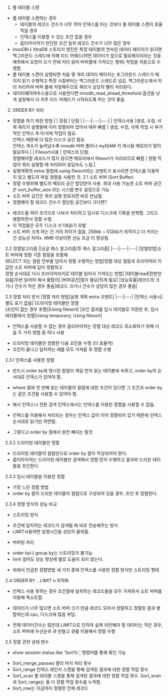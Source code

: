 1. 풀 테이블 스캔
- 풀 테이블 스캔하는 경우
  * 테이블의 레코드 건수가 너무 작아 인덱스를 타는 것보다 풀 테이블 스캔이 효율적일 경우
  * 인덱스를 이용할 수 있는 조건 없을 경우
  * 옵티마이저가 판단한 조건 일치 레코드 건수가 너무 많은 경우
- InnoDB나 XtraDB 스토리지 엔진은 특정 테이블의 연속된 데이터 페이지가 읽히면 백그라운드 스레드에 의해 리드 어헤드(어떤 데이터가 앞으로 필요해지리라는 것을 예측해서 요청이 오기 전에 미리 읽어 버퍼풀에 가져오는 행위) 작업을 자동으로 수행함.
- 풀 테이블 스캔이 실행되면 처음 몇 개의 데이터 페이지는 포그라운드 스레드가 페이지 읽기 수행하고 특정 시점부터는 백그라운드 스레드로 넘김. 백그라운드에서 미리 처리하여 버퍼 풀에 저장해두므로 쿼리가 상당히 빨리 처리된다.
- 데이터웨어하우스용으로 사용한다면 innodb_read_ahead_threshold 옵션을 낮게 설정해서 더 자주 리드 어헤드가 시작되도록 하는 것이 좋음. 
2. ORDER BY 처리
- 정렬을 하기 위한 방법
  | | 장점 | 단점 |
  |---|:---|:---|
  | 인덱스사용 |생성, 수정, 삭제 쿼리가 실행될때 이미 정렬되어 있어서 매우 빠름 | 생성, 수정, 삭제 작업 시 부가적인 인덱스 추가/삭제 작업이 필요.<br>인덱스 때문에 더 많은 디스크 공간 필요.<br>인덱스 개수가 늘어날수록 innodb 버퍼 풀이나 myISAM 키 캐시용 메모리가 많이 필요하다.|
  | Filesort사용 | 인덱스의 단점.<br>정렬해야할 레코드가 많지 않으면 메모리에서 filesort가 처리되므로 빠름 | 정렬 작업이 쿼리 실행할 때 처리되어 응답속도 느림.|
- 실행계획의 extra 컬럼에 using filesort라는 코멘트가 표시되면 인덱스를 이용하지 않고 별도의 파일 정렬을 사용한 것.
2.1 소트 버퍼 (Sort Buffer)
- 정렬 수행위해 별도의 메모리 공간 할당받아 사용. 최대 사용 가능한 소트 버퍼 공간은 sort_buffer_size 라는 시스템 변수 설정으로 가능
- 소트 버퍼 공간은 쿼리 실행 완료되면 바로 반납됨.
- 정렬해야 할 레코드 건수가 할당된 공간보다 크다면?
 * 레코드를 여러 조각으로 나눠서 처리하고 임시로 디스크에 기록을 반복함. 그리고 병합하면서 정렬 수행.
 * 이 작업들은 모두 디스크 쓰기&읽기 유발
 * 소트 버퍼 크게 하는 건 거의 차이가 없음. 256kb ~ 512kb가 최적이고 더 커지는 건 성능상 차이x. 8MB 이상이면 선능 조금 더 향상됨.

2.2 정렬알고리즘
||싱글 패스 알고리즘|투 패스 알고리즘|
|---|:---|:---|
|정렬방법|소트 버퍼에 정렬 기준 칼럼을 포함해<br>SELECT 되는 컬럼 전부를 담아서 정렬 수행하는 방법|정렬 대상 컬럼과 프라이머리 키 값만 소트 버퍼에 담아 정렬하고<br>정렬 순서대로 다시 프라이머리키로 테이블 읽어서 가져오는 방법|
|테이블read|한번만 읽음|두번 읽어야 해서 불합리|
|버퍼공간|많이 필요|적게 필요|
|성능효율|레코드의 크기나 건수가 작은 경우 좋음|레코드 크기나 건수가 상당히 많은 경우 좋음|

2.3 정렬 처리 방식
|정렬 처리 방법|실행 계획 extra 코멘트|
|---|:---|
|인덱스 사용시|별도 표기 없음|
|드라이빙 테이블만 정렬<br>(조인이 없는 경우 포함)|Using filesort|
|조인 결과를 임시 테이블로 저장한 후, 임시 테이블에서 정렬|Using temporary; Using filesort|
* 인덱스를 사용할 수 없는 경우 옵티마이저는 정렬 대상 레코드 최소화하기 위해 다음 두 가지 방법 중 하나 사용
- 드라이빙 테이블만 정렬한 다음 조인을 수행 (더 효율적)
- 조인이 끝나고 일치하는 레를 모두 가져올 후 정렬 수행 

2.3.1 인덱스를 사용한 정렬
* 반드시 order by에 명시된 칼럼이 제일 먼저 읽는 테이블에 속하고, order by의 순서대로 인덱스가 있어야 함.
* where 절에 첫 번째 읽는 테이블의 컬럼에 대한 조건이 있다면 그 조건과 order by는 같은 조건을 사용할 수 있어야 함.
* 해시 인덱스나 전문 검색 인덱스에서는 인덱스를 이용한 정렬을 사용할 수 없음.

* 인덱스를 이용해서 처리되는 경우는 인덱스 값이 이미 정렬되어 있기 때문에 인덱스 순서대로 읽기만 하면됨.
* 그렇다고 order by 절에서 완전 빼지는 말것

2.3.2 드라이빙 테이블만 정렬
* 드라이빙 테이블의 컬럼만으로 order by 절이 작성되어야 한다.
* 옵티마이저는 드라이빙 테이블만 검색해서 정렬 먼저 수행하고 결과와 드리븐 테이블을 조인한다.

2.3.3 임시 테이블을 이용한 정렬
- 가장 느린 정렬 방법
- order by 절이 드리븐 테이블의 컬럼으로 구성되어 있을 경우, 조인 후 정렬한다. 

2.3.4 정렬 방식의 성능 비교
* 스트리밍 방식
- 조건에 일치하는 레코드가 검색될 때 바로 전송해주는 방식
- LIMIT사용하면 실행시간을 상당히 줄여줌.

* 버퍼링 처리
- order by나 group by는 스트리밍이 불가능
- limit 걸어도 성능 향상에 별로 도움이 되지 않는다.

* 위에서 언급한 정렬방법 세 가지 중에 인덱스를 사용한 정렬 방식만 스트리밍 형태

2.4 ORDER BY .. LIMIT n 최적화
- 인덱스 사용 못하는 경우 조건절에 일치하는 레코드들을 모두 가져와서 소트 버퍼를 이용해 퀵소트함.
- 데이터가 너무 많으면 소트 버퍼 크기 만큼 레코드 모아서 정렬하고 정렬된 결과 병합하는데 cpu, 디스크에 많음 부담.

- 전체 데이터건수는 많은데 LIMIT으로 인하여 실제 리턴해야 할 데이터는 적은 경우, 소트 버퍼에 우선순위 큐 만들고 큐를 이용해서 정렬 수행

2.5 정렬 관련 상태 변수
* show session status like 'Sort%'; 명령어를 통해 확인 가능
- Sort_merge_passws 멀티 머지 처리 횟수
- Sort_range 인덱스 레인지 스캔을 통해 검색된 결과에 대한 정렬 작업 횟수.
- Sort_scan 풀 테이블 스캔을 통해 검색된 결과에 대한 정렬 작업 횟수. Sort_scan과 Sort_range는 둘 다 정렬 작업 횟수를 누적함.
- Sort_row는 지금까지 정렬한 전체 레코드 



